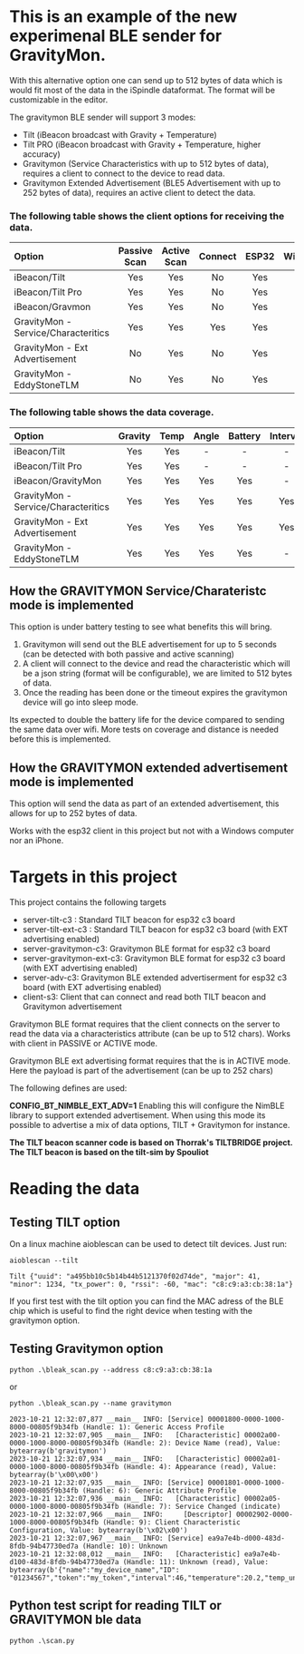 # This is an example of the new experimenal BLE sender for GravityMon. 

With this alternative option one can send up to 512 bytes of data which is would fit most of the data in the iSpindle dataformat. The format will be customizable in the editor.

The gravitymon BLE sender will support 3 modes:

* Tilt (iBeacon broadcast with Gravity + Temperature)
* Tilt PRO (iBeacon broadcast with Gravity + Temperature, higher accuracy)
* Gravitymon (Service Characteristics with up to 512 bytes of data), requires a client to connect to the device to read data.
* Gravitymon Extended Advertisement (BLE5 Advertisement with up to 252 bytes of data), requires an active client to detect the data.

### The following table shows the client options for receiving the data. 

| Option | Passive Scan | Active Scan | Connect | ESP32 | Win/Python |
| :------ | :------: | :------: | :------: | :------: | :------: |
| iBeacon/Tilt | Yes | Yes | No | Yes | Yes |
| iBeacon/Tilt Pro | Yes | Yes | No | Yes | Yes |
| iBeacon/Gravmon | Yes | Yes | No | Yes | Yes |
| GravityMon - Service/Characteritics | Yes | Yes | Yes | Yes | Yes |
| GravityMon - Ext Advertisement | No | Yes | No | Yes | No |
| GravityMon - EddyStoneTLM | No | Yes | No | Yes | Yes |

### The following table shows the data coverage. 

| Option | Gravity | Temp | Angle | Battery | Interval | Name | Token | ChipID | RSSI |
| :------ | :------: | :------: | :------: | :------: | :------: | :------: | :------: | :------: | :------: |    
| iBeacon/Tilt | Yes | Yes | - | - | - | - | - | - | - |
| iBeacon/Tilt Pro | Yes | Yes | - | - | - | - | - | - | - |
| iBeacon/GravityMon | Yes | Yes | Yes | Yes | - | - | - | Yes | - |
| GravityMon - Service/Characteritics | Yes| Yes | Yes | Yes | Yes | Yes | Yes | Yes | - |
| GravityMon - Ext Advertisement | Yes | Yes | Yes | Yes | Yes | Yes | Yes | Yes | - |
| GravityMon - EddyStoneTLM | Yes | Yes | Yes | Yes | - | - | - | Yes | - |

## How the GRAVITYMON Service/Charateristc mode is implemented

This option is under battery testing to see what benefits this will bring.

1) Gravitymon will send out the BLE advertisement for up to 5 seconds (can be detected with both passive and active scanning)
2) A client will connect to the device and read the characteristic which will be a json string (format will be configurable), we are limited to 512 bytes of data.
3) Once the reading has been done or the timeout expires the gravitymon device will go into sleep mode.

Its expected to double the battery life for the device compared to sending the same data over wifi. More tests on coverage and distance is needed before this is implemented. 

## How the GRAVITYMON extended advertisement mode is implemented

This option will send the data as part of an extended advertisement, this allows for up to 252 bytes of data.

Works with the esp32 client in this project but not with a Windows computer nor an iPhone. 

# Targets in this project

This project contains the following targets

* server-tilt-c3 : Standard TILT beacon for esp32 c3 board
* server-tilt-ext-c3 : Standard TILT beacon for esp32 c3 board (with EXT advertising enabled)
* server-gravitymon-c3: Gravitymon BLE format for esp32 c3 board
* server-gravitymon-ext-c3: Gravitymon BLE format for esp32 c3 board (with EXT advertising enabled)
* server-adv-c3: Gravitymon BLE extended advertiserment for esp32 c3 board (with EXT advertising enabled)
* client-s3: Client that can connect and read both TILT beacon and Gravitymon advertisement 

Gravitymon BLE format requires that the client connects on the server to read the data via a characteristics attribute (can be up to 512 chars). Works with client in PASSIVE or ACTIVE mode.

Gravitymon BLE ext advertising format requires that the is in ACTIVE mode. Here the payload is part of the advertisement (can be up to 252 chars)

The following defines are used:

**CONFIG_BT_NIMBLE_EXT_ADV=1**  Enabling this will configure the NimBLE library to support extended advertisement. When using this mode its possible to advertise a mix of data options, TILT + Gravitymon for instance.

**The TILT beacon scanner code is based on Thorrak's TILTBRIDGE project.** 
**The TILT beacon is based on the tilt-sim by Spouliot**

# Reading the data

## Testing TILT option

On a linux machine aioblescan can be used to detect tilt devices. Just run:

`aioblescan --tilt`

```
Tilt {"uuid": "a495bb10c5b14b44b5121370f02d74de", "major": 41, "minor": 1234, "tx_power": 0, "rssi": -60, "mac": "c8:c9:a3:cb:38:1a"}
```

If you first test with the tilt option you can find the MAC adress of the BLE chip which is useful to find the right device when testing with the gravitymon option.

## Testing Gravitymon option

`python .\bleak_scan.py --address c8:c9:a3:cb:38:1a`

or

`python .\bleak_scan.py --name gravitymon`

```
2023-10-21 12:32:07,877 __main__ INFO: [Service] 00001800-0000-1000-8000-00805f9b34fb (Handle: 1): Generic Access Profile
2023-10-21 12:32:07,905 __main__ INFO:   [Characteristic] 00002a00-0000-1000-8000-00805f9b34fb (Handle: 2): Device Name (read), Value: bytearray(b'gravitymon')
2023-10-21 12:32:07,934 __main__ INFO:   [Characteristic] 00002a01-0000-1000-8000-00805f9b34fb (Handle: 4): Appearance (read), Value: bytearray(b'\x00\x00')
2023-10-21 12:32:07,935 __main__ INFO: [Service] 00001801-0000-1000-8000-00805f9b34fb (Handle: 6): Generic Attribute Profile
2023-10-21 12:32:07,936 __main__ INFO:   [Characteristic] 00002a05-0000-1000-8000-00805f9b34fb (Handle: 7): Service Changed (indicate)
2023-10-21 12:32:07,966 __main__ INFO:     [Descriptor] 00002902-0000-1000-8000-00805f9b34fb (Handle: 9): Client Characteristic Configuration, Value: bytearray(b'\x02\x00')
2023-10-21 12:32:07,967 __main__ INFO: [Service] ea9a7e4b-d000-483d-8fdb-94b47730ed7a (Handle: 10): Unknown
2023-10-21 12:32:08,012 __main__ INFO:   [Characteristic] ea9a7e4b-d100-483d-8fdb-94b47730ed7a (Handle: 11): Unknown (read), Value: bytearray(b'{"name":"my_device_name","ID": "01234567","token":"my_token","interval":46,"temperature":20.2,"temp_units":"C","gravity":1.05,"angle":
```

## Python test script for reading TILT or GRAVITYMON ble data

`python .\scan.py`
